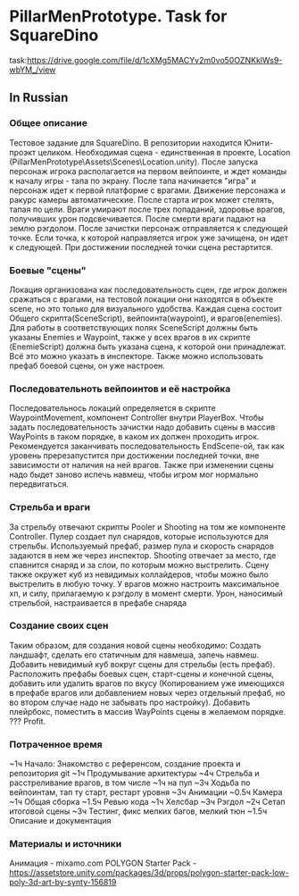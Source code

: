 # PillarMenPrototype. Task for SquareDino

task:https://drive.google.com/file/d/1cXMg5MACYv2m0vo50OZNKklWs9-wbYM_/view

## In Russian
### Общее описание
Тестовое задание для SquareDino. В репозитории находится Юнити-проэкт целиком. 
Необходимая сцена - единственная в проекте, Location (PillarMenPrototype\Assets\Scenes\Location.unity).
После запуска персонаж игрока располагается на первом вейпоинте, и ждет команды к началу игры - тапа по экрану. После тапа
начинается "игра" и персонаж идет к первой платформе с врагами. Движение персонажа и ракурс камеры автоматические. После старта игрок может стелять, тапая по цели. Враги 
умирают после трех попаданий, здоровье врагов, получивших урон подсвечивается. После смерти враги падают на землю рэгдолом. После зачистки персонаж отправляется к 
следующей точке. Если точка, к которой направляется игрок уже зачищена, он идет к следующей. При достижении последней точки сцена рестартится.
### Боевые "сцены"
Локация организована как последовательность сцен, где игрок должен сражаться с врагами, на тестовой локации они находятся в объекте scene, но это только для визуального
удобства. Каждая сцена состоит Общего скрипта(SceneScript), вейпоинта(waypoint), и врагов(enemies). Для работы в соответствующих полях SceneScript должны быть указаны
Enemies и Waypoint, также у всех врагов в их скрипте (EnemieScript) должна быть указана сцена, к которой они принадлежат. Всё это можно указать в инспекторе. Также можно
использовать префаб  боевой сцены, он уже настроен.
### Последовательноть вейпоинтов и её настройка
Последовательнось локаций определяется в скрипте WaypointMovement, компонент Controller внутри PlayerBox. Чтобы задать последовательность зачистки надо добавить сцены в массив
WayPoints в таком порядке, в каком их должен проходить игрок. Рекомендуется заканчивать последовательность EndScene-ой, так как уровень пререзапустится при достижении последней точки, вне зависимости от наличия на ней врагов. Также при изменении сцены надо быдет заново испечь навмеш, чтобы игром мог нормально передвигаться.
### Стрельба и враги
За стрельбу отвечают скрипты Pooler и Shooting на том же компоненте Controller. Пулер создает пул снарядов, которые используются для стрельбы. Используемый префаб, размер пула
и скорость снарядов задаются в нем же через инспектор. Shooting отвечает за место, где спавнится снаряд и за слои, по которым можно выстрелить. Сцену также окружет куб из
невидимых коллайдеров, чтобы можно было выстрелить в любую точку. У врагов можно настроить максимальное хп, и силу, прилагаемую к рэгдолу в момент смерти. Урон, наносимый стрельбой, настраивается в префабе снаряда

### Создание своих сцен
Таким образом, для создания новой сцены необходимо: Создать ландшафт, сделать его статичным для навмеша, запечь навмеш. Добавить невидимый куб вокруг сцены для стрельбы
(есть префаб). Расположить префабы боевых сцен, старт-сцены и конечной сцены, добавить или удалить врагов по вкусу (Копированием уже имеющихся в префабе врагов или 
добавлением новых через отдельный префаб, но во втором случае надо не забывать про настройку). Добавить плейрбокс, поместить в массив WayPoints сцены в желаемом порядке. 
??? 
Profit. 

### Потраченное время 
~1ч Начало: Знакомство с референсом, создание проекта и репозитория git
~1ч Продумывание архитектуры
~4ч Стрельба и расстреливание врагов, в том числе ~1ч на пул
~3ч Ходьба по вейпоинтам, тап ту старт, рестарт уровня
~3ч Анимации
~0.5ч Камера
~1ч Общая сборка
~1.5ч Ревью кода
~1ч Хелсбар
~3ч Рэгдол
~2ч Сетап итоговой сцены
~3ч Тестинг, фикс мелких багов, мелкий тюн
~1.5ч Описание и документация

### Материалы и источники
Анимация - mixamo.com
POLYGON Starter Pack - https://assetstore.unity.com/packages/3d/props/polygon-starter-pack-low-poly-3d-art-by-synty-156819
